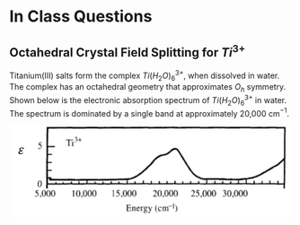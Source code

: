 # In Class Questions

## Octahedral Crystal Field Splitting for $Ti^{3+}$

Titanium(III) salts form the complex $Ti(H_2O)_6^{3+}$, when dissolved in water. The complex has an octahedral geometry that approximates $O_h$ symmetry. Shown below is the electronic absorption spectrum of $Ti(H_2O)_6^{3+}$ in water. The spectrum is dominated by a single band at approximately 20,000 cm$^{-1}$.

![Ti3abs](docs\images\Ti3abs.png)
